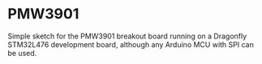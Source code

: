# PMW3901

Simple sketch for the PMW3901 breakout board running on a Dragonfly STM32L476 development board, although any Arduino MCU with SPI can be used.
